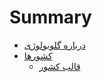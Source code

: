 # Summary

* [درباره گلوبولوژی](README.md)
* [کشورها](contries/README.md)
    * [قالب کشور](contries/template.md)
